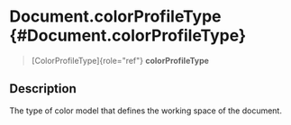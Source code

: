Document.colorProfileType {#Document.colorProfileType}
=========================

> [ColorProfileType]{role="ref"} **colorProfileType**

Description
-----------

The type of color model that defines the working space of the document.
